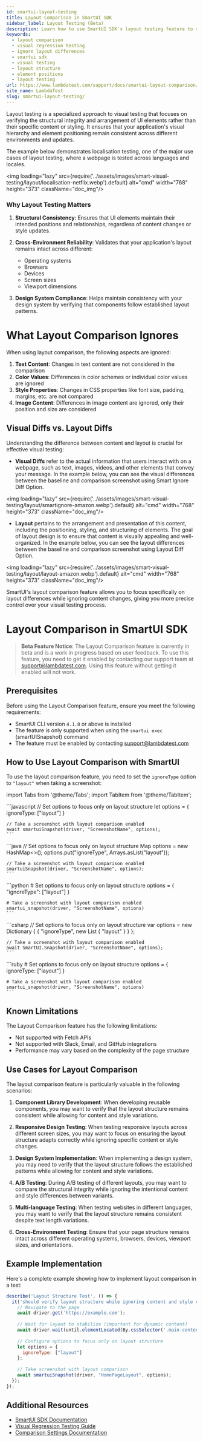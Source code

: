 ```yaml
---
id: smartui-layout-testing
title: Layout Comparison in SmartUI SDK
sidebar_label: Layout Testing (Beta)
description: Learn how to use SmartUI SDK's layout testing feature to verify only the layout structure of your pages while ignoring content and style changes
keywords:
  - layout comparison
  - visual regression testing
  - ignore layout differences
  - smartui sdk
  - visual testing
  - layout structure
  - element positions
  - layout testing
url: https://www.lambdatest.com/support/docs/smartui-layout-comparison/
site_name: LambdaTest
slug: smartui-layout-testing/
---
```



Layout testing is a specialized approach to visual testing that focuses on verifying the structural integrity and arrangement of UI elements rather than their specific content or styling. It ensures that your application's visual hierarchy and element positioning remain consistent across different environments and updates.

The example below demonstrates localisation testing, one of the major use cases of layout testing, where a webpage is tested across languages and locales.

<img loading="lazy" src={require('../assets/images/smart-visual-testing/layout/localisation-netflix.webp').default} alt="cmd" width="768" height="373" className="doc_img"/>

### Why Layout Testing Matters

1. **Structural Consistency**: Ensures that UI elements maintain their intended positions and relationships, regardless of content changes or style updates.

2. **Cross-Environment Reliability**: Validates that your application's layout remains intact across different:
   - Operating systems
   - Browsers
   - Devices
   - Screen sizes
   - Viewport dimensions

3. **Design System Compliance**: Helps maintain consistency with your design system by verifying that components follow established layout patterns.

# What Layout Comparison Ignores

When using layout comparison, the following aspects are ignored:

1. **Text Content**: Changes in text content are not considered in the comparison
2. **Color Values**: Differences in color schemes or individual color values are ignored
3. **Style Properties**: Changes in CSS properties like font size, padding, margins, etc. are not compared
4. **Image Content**: Differences in image content are ignored, only their position and size are considered

## Visual Diffs vs. Layout Diffs


Understanding the difference between content and layout is crucial for effective visual testing:

- **Visual Diffs** refer to the actual information that users interact with on a webpage, such as text, images, videos, and other elements that convey your message. 
In the example below, you can see the visual differences between the baseline and comparison screenshot using  Smart Ignore Diff Option.

<img loading="lazy" src={require('../assets/images/smart-visual-testing/layout/smartignore-amazon.webp').default} alt="cmd" width="768" height="373" className="doc_img"/>

- **Layout** pertains to the arrangement and presentation of this content, including the positioning, styling, and structuring of elements. The goal of layout design is to ensure that content is visually appealing and well-organized. 
In the example below, you can see the layout differences between the baseline and comparison screenshot using  Layout Diff Option.

<img loading="lazy" src={require('../assets/images/smart-visual-testing/layout/layout-amazon.webp').default} alt="cmd" width="768" height="373" className="doc_img"/>

SmartUI's layout comparison feature allows you to focus specifically on layout differences while ignoring content changes, giving you more precise control over your visual testing process.

# Layout Comparison in SmartUI SDK

> **Beta Feature Notice**: The Layout Comparison feature is currently in beta and is a work in progress based on user feedback. To use this feature, you need to get it enabled by contacting our support team at support@lambdatest.com. Using this feature without getting it enabled will not work.


## Prerequisites

Before using the Layout Comparison feature, ensure you meet the following requirements:

- SmartUI CLI version `4.1.8` or above is installed
- The feature is only supported when using the `smartui exec` (smartUISnapshot) command
- The feature must be enabled by contacting support@lambdatest.com

## How to Use Layout Comparison with SmartUI

To use the layout comparison feature, you need to set the `ignoreType` option to `"layout"` when taking a screenshot:

import Tabs from '@theme/Tabs';
import TabItem from '@theme/TabItem';

<Tabs>
  <TabItem value="javascript" label="JavaScript" default>
    ```javascript
    // Set options to focus only on layout structure
    let options = {
            ignoreType: ["layout"]
          }

    // Take a screenshot with layout comparison enabled
    await smartuiSnapshot(driver, "ScreenshotName", options);
    ```
  </TabItem>
  <TabItem value="java" label="Java">
    ```java
    // Set options to focus only on layout structure
    Map<String, Object> options = new HashMap<>();
    options.put("ignoreType", Arrays.asList("layout"));

    // Take a screenshot with layout comparison enabled
    smartuiSnapshot(driver, "ScreenshotName", options);
    ```
  </TabItem>
  <TabItem value="python" label="Python">
    ```python
    # Set options to focus only on layout structure
    options = {
        "ignoreType": ["layout"]
    }

    # Take a screenshot with layout comparison enabled
    smartui_snapshot(driver, "ScreenshotName", options)
    ```
  </TabItem>
  <TabItem value="csharp" label="C#">
    ```csharp
    // Set options to focus only on layout structure
    var options = new Dictionary<string, object>
    {
        { "ignoreType", new List<string> { "layout" } }
    };

    // Take a screenshot with layout comparison enabled
    await SmartUI.Snapshot(driver, "ScreenshotName", options);
    ```
  </TabItem>
  <TabItem value="ruby" label="Ruby">
    ```ruby
    # Set options to focus only on layout structure
    options = {
      ignoreType: ["layout"]
    }

    # Take a screenshot with layout comparison enabled
    smartui_snapshot(driver, "ScreenshotName", options)
    ```
  </TabItem>
</Tabs>

## Known Limitations

The Layout Comparison feature has the following limitations:

- Not supported with Fetch APIs
- Not supported with Slack, Email, and GitHub integrations
- Performance may vary based on the complexity of the page structure


## Use Cases for Layout Comparison

The layout comparison feature is particularly valuable in the following scenarios:

1. **Component Library Development**: When developing reusable components, you may want to verify that the layout structure remains consistent while allowing for content and style variations.

2. **Responsive Design Testing**: When testing responsive layouts across different screen sizes, you may want to focus on ensuring the layout structure adapts correctly while ignoring specific content or style changes.

3. **Design System Implementation**: When implementing a design system, you may need to verify that the layout structure follows the established patterns while allowing for content and style variations.

4. **A/B Testing**: During A/B testing of different layouts, you may want to compare the structural integrity while ignoring the intentional content and style differences between variants.

5. **Multi-language Testing**: When testing websites in different languages, you may want to verify that the layout structure remains consistent despite text length variations.

6. **Cross-Environment Testing**: Ensure that your page structure remains intact across different operating systems, browsers, devices, viewport sizes, and orientations.


## Example Implementation

Here's a complete example showing how to implement layout comparison in a test:

```javascript
describe('Layout Structure Test', () => {
  it('should verify layout structure while ignoring content and style changes', async () => {
    // Navigate to the page
    await driver.get('https://example.com');
    
    // Wait for layout to stabilize (important for dynamic content)
    await driver.wait(until.elementLocated(By.cssSelector('.main-content')), 5000);
    
    // Configure options to focus only on layout structure
    let options = {
      ignoreType: ["layout"]
    };
    
    // Take screenshot with layout comparison
    await smartuiSnapshot(driver, "HomePageLayout", options);
  });
});
```

## Additional Resources

- [SmartUI SDK Documentation](/docs/smartui-sdk-config-options)
- [Visual Regression Testing Guide](/docs/smart-visual-testing)
- [Comparison Settings Documentation](/docs/test-settings-options) 